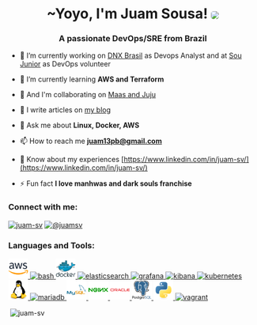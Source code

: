 <h1 align="center"> ~Yoyo, I'm Juam Sousa! <img src="https://media.giphy.com/media/3o7abAHdYvZdBNnGZq/giphy.gif" width="50" style="border-radius:30%" align="center"></h1>

<h3 align="center">A passionate DevOps/SRE from Brazil</h3>

<!-- <p align="left"> <img src="https://komarev.com/ghpvc/?username=juam-sv&label=Profile%20views&color=0e75b6&style=flat" alt="juam-sv" /> </p> -->

- 🔭 I’m currently working on [DNX Brasil](https://dnxbrasil.com/) as Devops Analyst and at [Sou Junior](https://github.com/SouJunior/devops) as DevOps volunteer

- 🌱 I’m currently learning **AWS and Terraform**

- 🤝 And I'm collaborating on [Maas and Juju](https://github.com/madson7/maas_lab)

<!-- - 👨‍💻 All of my projects are available at [https://github.com/juam-sv/portifolio](https://github.com/juam-sv/portifolio) (On development) -->

- 📝 I write articles on [my blog](https://juamsv.netlify.app/)

- 💬 Ask me about **Linux, Docker, AWS**

- 📫 How to reach me **juam13pb@gmail.com**

- 📄 Know about my experiences [https://www.linkedin.com/in/juam-sv/](https://www.linkedin.com/in/juam-sv/)

- ⚡ Fun fact **I love manhwas and dark souls franchise**

<h3 align="left">Connect with me:</h3>
<p align="left">
<a href="https://linkedin.com/in/juam-sv" target="blank"><img align="center" src="https://raw.githubusercontent.com/rahuldkjain/github-profile-readme-generator/master/src/images/icons/Social/linked-in-alt.svg" alt="juam-sv" height="30" width="40" /></a>
<a href="https://medium.com/@juamsv" target="blank"><img align="center" src="https://raw.githubusercontent.com/rahuldkjain/github-profile-readme-generator/master/src/images/icons/Social/medium.svg" alt="@juamsv" height="30" width="40" /></a>
</p>

<h3 align="left">Languages and Tools:</h3>
<p align="left"> <a href="https://aws.amazon.com" target="_blank" rel="noreferrer"> <img src="https://raw.githubusercontent.com/devicons/devicon/master/icons/amazonwebservices/amazonwebservices-original-wordmark.svg" alt="aws" width="40" height="40"/> </a> <a href="https://www.gnu.org/software/bash/" target="_blank" rel="noreferrer"> <img src="https://www.vectorlogo.zone/logos/gnu_bash/gnu_bash-icon.svg" alt="bash" width="40" height="40"/> </a> <a href="https://www.docker.com/" target="_blank" rel="noreferrer"> <img src="https://raw.githubusercontent.com/devicons/devicon/master/icons/docker/docker-original-wordmark.svg" alt="docker" width="40" height="40"/> </a> <a href="https://www.elastic.co" target="_blank" rel="noreferrer"> <img src="https://www.vectorlogo.zone/logos/elastic/elastic-icon.svg" alt="elasticsearch" width="40" height="40"/> </a> <a href="https://grafana.com" target="_blank" rel="noreferrer"> <img src="https://www.vectorlogo.zone/logos/grafana/grafana-icon.svg" alt="grafana" width="40" height="40"/> </a> <a href="https://www.elastic.co/kibana" target="_blank" rel="noreferrer"> <img src="https://www.vectorlogo.zone/logos/elasticco_kibana/elasticco_kibana-icon.svg" alt="kibana" width="40" height="40"/> </a> <a href="https://kubernetes.io" target="_blank" rel="noreferrer"> <img src="https://www.vectorlogo.zone/logos/kubernetes/kubernetes-icon.svg" alt="kubernetes" width="40" height="40"/> </a> <a href="https://www.linux.org/" target="_blank" rel="noreferrer"> <img src="https://raw.githubusercontent.com/devicons/devicon/master/icons/linux/linux-original.svg" alt="linux" width="40" height="40"/> </a> <a href="https://mariadb.org/" target="_blank" rel="noreferrer"> <img src="https://www.vectorlogo.zone/logos/mariadb/mariadb-icon.svg" alt="mariadb" width="40" height="40"/> </a> <a href="https://www.mysql.com/" target="_blank" rel="noreferrer"> <img src="https://raw.githubusercontent.com/devicons/devicon/master/icons/mysql/mysql-original-wordmark.svg" alt="mysql" width="40" height="40"/> </a> <a href="https://www.nginx.com" target="_blank" rel="noreferrer"> <img src="https://raw.githubusercontent.com/devicons/devicon/master/icons/nginx/nginx-original.svg" alt="nginx" width="40" height="40"/> </a> <a href="https://www.oracle.com/" target="_blank" rel="noreferrer"> <img src="https://raw.githubusercontent.com/devicons/devicon/master/icons/oracle/oracle-original.svg" alt="oracle" width="40" height="40"/> </a> <a href="https://www.postgresql.org" target="_blank" rel="noreferrer"> <img src="https://raw.githubusercontent.com/devicons/devicon/master/icons/postgresql/postgresql-original-wordmark.svg" alt="postgresql" width="40" height="40"/> </a> <a href="https://www.python.org" target="_blank" rel="noreferrer"> <img src="https://raw.githubusercontent.com/devicons/devicon/master/icons/python/python-original.svg" alt="python" width="40" height="40"/> </a> <a href="https://www.vagrantup.com/" target="_blank" rel="noreferrer"> <img src="https://www.vectorlogo.zone/logos/vagrantup/vagrantup-icon.svg" alt="vagrant" width="40" height="40"/> </a> </p>

<!-- <p><img align="left" src="https://github-readme-stats.vercel.app/api/top-langs?username=juam-sv&show_icons=true&locale=en&layout=compact" alt="juam-sv" /></p> -->

<p>&nbsp;<img align="center" src="https://github-readme-stats.vercel.app/api?username=juam-sv&show_icons=true&locale=en&v&show_icons=true&include_all_commits=true&count_private=false&bg_color=161320&text_color=D9E0EE&icon_color=DDB6F2&title_color=96CDFB" alt="juam-sv" /></p>

<!-- <p><img align="center" src="https://github-readme-streak-stats.herokuapp.com/?user=juam-sv&" alt="juam-sv" /></p> -->

